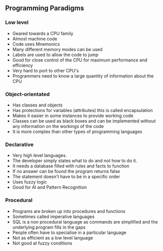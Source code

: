 ## Programming Paradigms

### Low level 
- Geared towards a CPU family
- Almost machine code
- Code uses Mnemonics
- Many different memory modes can be used
- Labels are used to allow the code to jump
- Good for close control of the CPU for maximum performance and efficiency
- Very hard to port to other CPU's
- Programmers need to know a large quantity of information about the CPU

### Object-orientated
- Has classes and objects
- Has protections for variables (attributes) this is called encapsulation
- Makes it easier in some instances to provide working code
- Classes can be used as black boxes and can be implemented without any information on the workings of the code
- It is more complex than other types of programming languages

### Declarative
- Very high level languages.
- The developer simply states what to do and not how to do it.
- It needs a database filled with rules and facts to function
- If no answer can be found the program returns false
- The statement doesn't have to be in a specific order
- Uses fuzzy logic
- Good for AI and Pattern Recognition

### Procedural
- Programs are broken up into procedures and functions
- Sometimes called imperative languages
- SQL is a non procedural language as commands are simplified and the underlying program fills in the gaps
- People often have to specialise in a particular language
- Not as efficient as a low level language
- Not good at fuzzy conditions

